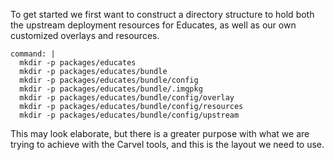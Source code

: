 To get started we first want to construct a directory structure to hold both
the upstream deployment resources for Educates, as well as our own customized
overlays and resources.

```terminal:execute
command: |
  mkdir -p packages/educates
  mkdir -p packages/educates/bundle
  mkdir -p packages/educates/bundle/config
  mkdir -p packages/educates/bundle/.imgpkg
  mkdir -p packages/educates/bundle/config/overlay
  mkdir -p packages/educates/bundle/config/resources
  mkdir -p packages/educates/bundle/config/upstream
```

This may look elaborate, but there is a greater purpose with what we are
trying to achieve with the Carvel tools, and this is the layout we need to
use.

